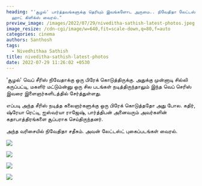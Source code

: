 ```yaml
---
heading: "'சூழல்' பார்த்தவங்களுக்கு தெரியும் இவங்களோட அருமை.. நிவேதிதா லேட்டஸ்ட்
  ஹாட் கிளிக்ஸ் வைரல்."
preview_image: /images/2022/07/29/niveditha-sathish-latest-photos.jpeg
image_resize: /cdn-cgi/image/w=640,fit=scale-down,q=80,f=auto
categories: cinema
authors: Santhosh
tags:
  - Nivedhithaa Sathish
title: niveditha-sathish-latest-photos
date: 2022-07-29 11:26:02 +0530
---
```

'சூழல்' வெப் சீரிஸ் நிவேதாக்கு ஒரு பிரேக் கொடுத்திருக்கு. அதுக்கு முன்னாடி சில்லி கருப்பட்டி, மகளிர் மட்டும்ன்னு ஒரு சில படங்கள் நடித்திருந்தாலும் இந்த வெப் செரிஸ் இவரை இளைஞர்களிடத்தில் சேர்த்துள்ளது.

எப்படி அந்த சீரிஸ் நடித்த கலைஞர்களுக்கு ஒரு பிரேக் கொடுத்ததோ அது போல. கதிர், ஷ்ரேயா ரெட்டி, ஐஸ்வர்யா ராஜேஷ், பார்த்திபன் அனைவரும் அவர்களின் கதாபாத்திரங்களை சூப்பராக செய்திருந்தனர்.

அந்த வரிசையில் நிவேதிதா சதீசும். அவன் லேட்டஸ்ட் புகைப்படங்கள் வைரல்.

![](/images/2022/07/29/nivedithaa-sathish-in-green-4.jpeg)

![](/images/2022/07/29/nivedithaa-sathish-in-green-3.jpeg)

![](/images/2022/07/29/nivedithaa-sathish-in-green-2.jpeg)

![](/images/2022/07/29/nivedithaa-sathish-in-green-1.jpeg)